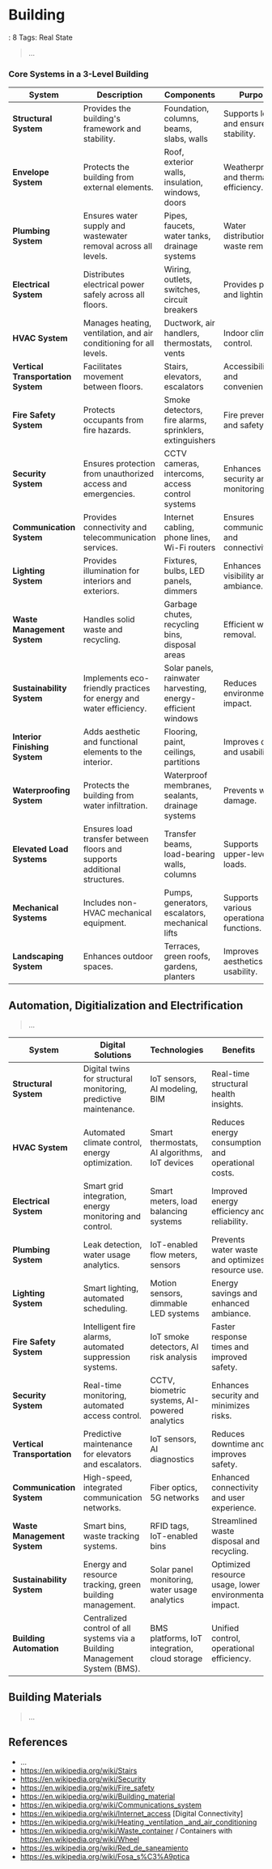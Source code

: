 # Building

: 8
Tags: Real State

> …
> 

### **Core Systems in a 3-Level Building**

| **System** | **Description** | **Components** | **Purpose** |
| --- | --- | --- | --- |
| **Structural System** | Provides the building's framework and stability. | Foundation, columns, beams, slabs, walls | Supports loads and ensures stability. |
| **Envelope System** | Protects the building from external elements. | Roof, exterior walls, insulation, windows, doors | Weatherproofing and thermal efficiency. |
| **Plumbing System** | Ensures water supply and wastewater removal across all levels. | Pipes, faucets, water tanks, drainage systems | Water distribution and waste removal. |
| **Electrical System** | Distributes electrical power safely across all floors. | Wiring, outlets, switches, circuit breakers | Provides power and lighting. |
| **HVAC System** | Manages heating, ventilation, and air conditioning for all levels. | Ductwork, air handlers, thermostats, vents | Indoor climate control. |
| **Vertical Transportation System** | Facilitates movement between floors. | Stairs, elevators, escalators | Accessibility and convenience. |
| **Fire Safety System** | Protects occupants from fire hazards. | Smoke detectors, fire alarms, sprinklers, extinguishers | Fire prevention and safety. |
| **Security System** | Ensures protection from unauthorized access and emergencies. | CCTV cameras, intercoms, access control systems | Enhances security and monitoring. |
| **Communication System** | Provides connectivity and telecommunication services. | Internet cabling, phone lines, Wi-Fi routers | Ensures communication and connectivity. |
| **Lighting System** | Provides illumination for interiors and exteriors. | Fixtures, bulbs, LED panels, dimmers | Enhances visibility and ambiance. |
| **Waste Management System** | Handles solid waste and recycling. | Garbage chutes, recycling bins, disposal areas | Efficient waste removal. |
| **Sustainability System** | Implements eco-friendly practices for energy and water efficiency. | Solar panels, rainwater harvesting, energy-efficient windows | Reduces environmental impact. |
| **Interior Finishing System** | Adds aesthetic and functional elements to the interior. | Flooring, paint, ceilings, partitions | Improves design and usability. |
| **Waterproofing System** | Protects the building from water infiltration. | Waterproof membranes, sealants, drainage systems | Prevents water damage. |
| **Elevated Load Systems** | Ensures load transfer between floors and supports additional structures. | Transfer beams, load-bearing walls, columns | Supports upper-level loads. |
| **Mechanical Systems** | Includes non-HVAC mechanical equipment. | Pumps, generators, escalators, mechanical lifts | Supports various operational functions. |
| **Landscaping System** | Enhances outdoor spaces. | Terraces, green roofs, gardens, planters | Improves aesthetics and usability. |

## Automation, Digitialization and Electrification

> …
> 

| **System** | **Digital Solutions** | **Technologies** | **Benefits** |
| --- | --- | --- | --- |
| **Structural System** | Digital twins for structural monitoring, predictive maintenance. | IoT sensors, AI modeling, BIM | Real-time structural health insights. |
| **HVAC System** | Automated climate control, energy optimization. | Smart thermostats, AI algorithms, IoT devices | Reduces energy consumption and operational costs. |
| **Electrical System** | Smart grid integration, energy monitoring and control. | Smart meters, load balancing systems | Improved energy efficiency and reliability. |
| **Plumbing System** | Leak detection, water usage analytics. | IoT-enabled flow meters, sensors | Prevents water waste and optimizes resource use. |
| **Lighting System** | Smart lighting, automated scheduling. | Motion sensors, dimmable LED systems | Energy savings and enhanced ambiance. |
| **Fire Safety System** | Intelligent fire alarms, automated suppression systems. | IoT smoke detectors, AI risk analysis | Faster response times and improved safety. |
| **Security System** | Real-time monitoring, automated access control. | CCTV, biometric systems, AI-powered analytics | Enhances security and minimizes risks. |
| **Vertical Transportation** | Predictive maintenance for elevators and escalators. | IoT sensors, AI diagnostics | Reduces downtime and improves safety. |
| **Communication System** | High-speed, integrated communication networks. | Fiber optics, 5G networks | Enhanced connectivity and user experience. |
| **Waste Management System** | Smart bins, waste tracking systems. | RFID tags, IoT-enabled bins | Streamlined waste disposal and recycling. |
| **Sustainability System** | Energy and resource tracking, green building management. | Solar panel monitoring, water usage analytics | Optimized resource usage, lower environmental impact. |
| **Building Automation** | Centralized control of all systems via a Building Management System (BMS). | BMS platforms, IoT integration, cloud storage | Unified control, operational efficiency. |

## Building Materials

> …
> 

## References

- …
- https://en.wikipedia.org/wiki/Stairs
- https://en.wikipedia.org/wiki/Security
- https://en.wikipedia.org/wiki/Fire_safety
- https://en.wikipedia.org/wiki/Building_material
- https://en.wikipedia.org/wiki/Communications_system
- https://en.wikipedia.org/wiki/Internet_access [Digital Connectivity]
- https://en.wikipedia.org/wiki/Heating,_ventilation,_and_air_conditioning
- https://en.wikipedia.org/wiki/Waste_container / Containers with https://en.wikipedia.org/wiki/Wheel
- https://es.wikipedia.org/wiki/Red_de_saneamiento
- https://es.wikipedia.org/wiki/Fosa_s%C3%A9ptica
